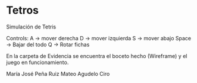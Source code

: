 # Tetros
Simulación de Tetris

Controls:
A -> mover derecha
D -> mover izquierda
S -> mover abajo
Space -> Bajar del todo
Q -> Rotar fichas

En la carpeta de Evidencia se encuentra el boceto hecho (Wireframe) y el juego en funcionamiento.

María José Peña Ruiz
Mateo Agudelo Ciro 
